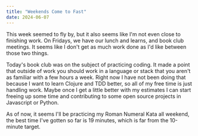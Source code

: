 ```yaml
---
title: "Weekends Come to Fast"
date: 2024-06-07
---
```


This week seemed to fly by, but it also seems like I'm not even close to finishing work. On Fridays, we have our lunch
and learns, and book club meetings. It seems like I don't get as much work done as I'd like between those two things.

Today's book club was on the subject of practicing coding. It made a point that outside of work you should work in a
language or stack that you aren't as familiar with a few hours a week. Right now I have not been doing that because I
want to learn Clojure and TDD better, so all of my free time is just handling work. Maybe once I get a little better
with my estimates I can start freeing up some time and contributing to some open source projects in Javascript or Python.

As of now, it seems I'll be practicing my Roman Numeral Kata all weekend, the best time I've gotten so far is 19 minutes,
which is far from the 10-minute target.
